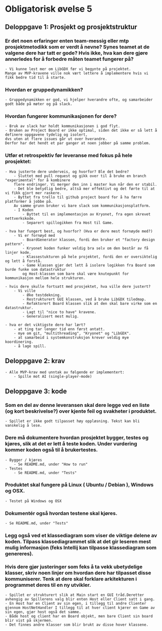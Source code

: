 
# Obligatorisk øvelse 5

## Deloppgave 1: Prosjekt og prosjektstruktur
    
### Er det noen erfaringer enten team-messig eller mtp prosjektmetodikk som er verdt å nevne? Synes teamet at de valgene dere har tatt er gode? Hvis ikke, hva kan dere gjøre annerledes for å forbedre måten teamet fungerer på?
    - Vi kunne lest mer om LibGDX før vi begynte på projektet. 
	Mange av MVP-kravene ville nok vært lettere å implementere hvis vi fikk bedre tid til å starte.
    	
### Hvordan er gruppedynamikken?
    - Gruppedynamikken er god, vi hjelper hverandre ofte, og samarbeider godt både på møter og på slack.
	
### Hvordan fungerer kommunikasjonen for dere?
    - Bruk av slack har holdt kommunikasjonen i god flyt.
    - Bruken av Project Board er ikke optimal, siden det ikke er så lett å definere oppgavene tydelig og isolert, 
	dvs uten at flere issues går ut over hverandre. 
	Derfor har det hendt et par ganger at noen jobber på samme problem.
	
### Utfør et retrospektiv før leveranse med fokus på hele prosjektet:
	- Hva justerte dere underveis, og hvorfor? Ble det bedre?
		- Sluttet med pull request og gikk over til å bruke en branch "experimental" for å kombinere 
		flere endringer. Vi merger den inn i master kun når den er stabil.
		- Det ble betydlig bedre, altså mer effektivt og det førte til at vi fikk gjort mer raskere.
		- Byttet fra trello til github project board for å ha færre platformer å jobbe på. 
		Av samme grunn bruker vi bare slack som kommunikasjonsplatform.
		- I Koden
			- Byttet til en implementasjon av Kryonet, fra egen skrevet nettverkskode.
			- Separert spillogikken fra Host til Game. 
		
	- hva har fungert best, og hvorfor? (Hva er dere mest fornøyde med?)
		- Vi er fornøyd med
			- BoardGenerator klassen, fordi den bruker et "factory design pattern".
			- Kryonet koden funker veldig bra selv om den består av få linjer kode.
			- Klassestukturen på hele projektet, fordi den er oversiktelig og lett å forstå.
			- Game klassen gjør det lett å isolere logikken fra Board som burde funke som datastruktur 
			og Host-klassen som bare skal være knutepunkt for kommunikasjon mellom hele strukturen.
		
	- hvis dere skulle fortsatt med prosjektet, hva ville dere justert?
		- Vi ville 
			- Øke testdekning.
			- Restrukturert GUI klassen, ved å bruke LibGDX tiledmap.
			- Refaktorert Board klassen slik at den skal bare virke som en datastruktur.
			- Lagt til "nice to have" kravene.
			- Generalisert mest mulig.
		
	- hva er det viktigste dere har lært?
        - at ting tar lenger tid enn først antatt.
        - mye om git, "multithreading", "Kryonet" og "LibGDX".
        - at samarbeid i systemkonstruksjon krever veldig mye koordinering.
        - å lage spill.

## Deloppgave 2: krav
    - Alle MVP-krav med unntak av følgende er implementert:
		- Spille mot AI (single-player-mode)

		
## Deloppgave 3: kode

### Som en del av denne leveransen skal dere legge ved en liste (og kort beskrivelse?) over kjente feil og svakheter i produktet.
	- Spillet er ikke godt tilpasset høy oppløsning. Tekst kan bli vanskelig å lese.
	
### Dere må dokumentere hvordan prosjektet bygger, testes og kjøres, slik at det er lett å teste koden. Under vurdering kommer koden også til å brukertestes.
	- Bygger / kjøres
		- Se README.md, under "How to run"
	- Testes
		- Se README.md, under "Tests"

### Produktet skal fungere på Linux ( Ubuntu / Debian ), Windows og OSX.
    - Testet på Windows og OSX
    
### Dokumentér også hvordan testene skal kjøres.
    - Se README.md, under "Tests"
    
### Legg også ved et klassediagram som viser de viktige delene av koden. Tilpass klassediagrammet slik at det gir leseren mest mulig informasjon (feks Intellij kan tilpasse klassediagram som genereres). 
### Hvis dere gjør justeringer som feks å ta vekk ubetydelige klasser, skriv noen linjer om hvordan dere har tilpasset disse kommuniserer. Tenk at dere skal forklare arkitekturen i programmet deres til en ny utvikler.
    - Spillet er strukturert slik at Main start en GUI tråd.Deretter avhengig av Spillerens valg blir enten Host eller Client satt i gang.
    - En Host har en Client av sin egen, i tillegg til andre Clienter gjennom HostNetHandler I tillegg til at hver client kjører en Game av sin egen, gjør host også det samme.
    - Både host og client har en Board objekt, men bare Client sin board blir vist på skjermen.
    - Det finnes andre klasser som blir brukt av disse hover klassene.
